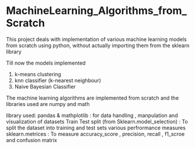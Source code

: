 # MachineLearning_Algorithms_from_Scratch
This project deals with implementation of various machine learning models from scratch using python, without actually importing them from the sklearn library

Till now the models implemented
1. k-means clustering
2. knn classifier (k-nearest neighbour)
3. Naive Bayesian Classifier

The machine learning algorithms are implemented from scratch and the libraries used are numpy and math

library used:
pandas & mathplotlib : for data handling , manpulation and visualization of datasets
Train Test split (from Sklearn.model_selection) : To split the dataset into training and test sets
various perfrormance measures
sklearn.metrices : To measure accuracy_score , precision, recall , f1_scroe and confusion matrix

